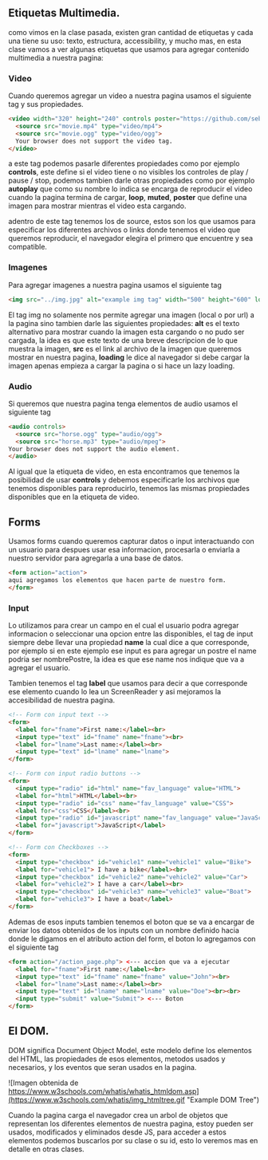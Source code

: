 ## Etiquetas Multimedia.
como vimos en la clase pasada, existen gran cantidad de etiquetas y cada una tiene su uso: texto, estructura, accessibility, y mucho mas, en esta clase vamos a ver algunas etiquetas que usamos para agregar contenido multimedia a nuestra pagina:

### Video
Cuando queremos agregar un video a nuestra pagina usamos el siguiente tag y sus propiedades.

``` html
<video width="320" height="240" controls poster="https://github.com/sebasvelasco353/FDP-2022_01">
  <source src="movie.mp4" type="video/mp4">
  <source src="movie.ogg" type="video/ogg">
  Your browser does not support the video tag.
</video>
```

a este tag podemos pasarle diferentes propiedades como por ejemplo **controls**, este define si el video tiene o no visibles los controles de play / pause / stop, podemos tambien darle otras propiedades como por ejemplo **autoplay** que como su nombre lo indica se encarga de reproducir el video cuando la pagina termina de cargar, **loop**, **muted**, **poster** que define una imagen para mostrar mientras el video esta cargando.

adentro de este tag tenemos los de source, estos son los que usamos para especificar los diferentes archivos o links donde tenemos el video que queremos reproducir, el navegador elegira el primero que encuentre y sea compatible.

### Imagenes
Para agregar imagenes a nuestra pagina usamos el siguiente tag

```html
<img src="../img.jpg" alt="example img tag" width="500" height="600" loading="lazy">

```
El tag img no solamente nos permite agregar una imagen (local o por url) a la pagina sino tambien darle las siguientes propiedades: **alt** es el texto alternativo para mostrar cuando la imagen esta cargando o no pudo ser cargada, la idea es que este texto de una breve descripcion de lo que muestra la imagen, **src** es el link al archivo de la imagen que queremos mostrar en nuestra pagina, **loading** le dice al navegador si debe cargar la imagen apenas empieza a cargar la pagina o si hace un lazy loading.

### Audio
Si queremos que nuestra pagina tenga elementos de audio usamos el siguiente tag

```html
<audio controls>
  <source src="horse.ogg" type="audio/ogg">
  <source src="horse.mp3" type="audio/mpeg">
Your browser does not support the audio element.
</audio>
```

Al igual que la etiqueta de video, en esta encontramos que tenemos la posibilidad de usar **controls** y debemos especificarle los archivos que tenemos disponibles para reproducirlo, tenemos las mismas propiedades disponibles que en la etiqueta de video.

## Forms
Usamos forms cuando queremos capturar datos o input interactuando con un usuario para despues usar esa informacion, procesarla o enviarla a nuestro servidor para agregarla a una base de datos.

```html
<form action="action">
aqui agregamos los elementos que hacen parte de nuestro form.
</form>
```

### Input
Lo utilizamos para crear un campo en el cual el usuario podra agregar informacion o seleccionar una opcion entre las disponibles, el tag de input siempre debe llevar una propiedad **name** la cual dice a que corresponde, por ejemplo si en este ejemplo ese input es para agregar un postre el name podria ser nombrePostre, la idea es que ese name nos indique que va a agregar el usuario.

Tambien tenemos el tag **label** que usamos para decir a que corresponde ese elemento cuando lo lea un ScreenReader y asi mejoramos la accesibilidad de nuestra pagina.

```html
<!-- Form con input text -->
<form>
  <label for="fname">First name:</label><br>
  <input type="text" id="fname" name="fname"><br>
  <label for="lname">Last name:</label><br>
  <input type="text" id="lname" name="lname">
</form>

<!-- Form con input radio buttons -->
<form>
  <input type="radio" id="html" name="fav_language" value="HTML">
  <label for="html">HTML</label><br>
  <input type="radio" id="css" name="fav_language" value="CSS">
  <label for="css">CSS</label><br>
  <input type="radio" id="javascript" name="fav_language" value="JavaScript">
  <label for="javascript">JavaScript</label>
</form>

<!-- Form con Checkboxes -->
<form>
  <input type="checkbox" id="vehicle1" name="vehicle1" value="Bike">
  <label for="vehicle1"> I have a bike</label><br>
  <input type="checkbox" id="vehicle2" name="vehicle2" value="Car">
  <label for="vehicle2"> I have a car</label><br>
  <input type="checkbox" id="vehicle3" name="vehicle3" value="Boat">
  <label for="vehicle3"> I have a boat</label>
</form>
```

Ademas de esos inputs tambien tenemos el boton que se va a encargar de enviar los datos obtenidos de los inputs con un nombre definido hacia donde le digamos en el atributo action del form, el boton lo agregamos con el siguiente tag

```html
<form action="/action_page.php"> <--- accion que va a ejecutar
  <label for="fname">First name:</label><br>
  <input type="text" id="fname" name="fname" value="John"><br>
  <label for="lname">Last name:</label><br>
  <input type="text" id="lname" name="lname" value="Doe"><br><br>
  <input type="submit" value="Submit"> <--- Boton
</form>
```

## El DOM.
DOM significa Document Object Model, este modelo define los elementos del HTML, las propiedades de esos elementos, metodos usados y necesarios, y los eventos que seran usados en la pagina.

![Imagen obtenida de https://www.w3schools.com/whatis/whatis_htmldom.asp](https://www.w3schools.com/whatis/img_htmltree.gif "Example DOM Tree")

Cuando la pagina carga el navegador crea un arbol de objetos que representan los diferentes elementos de nuestra pagina, estoy pueden ser usados, modificados y eliminados desde JS, para acceder a estos elementos podemos buscarlos por su clase o su id, esto lo veremos mas en detalle en otras clases.



